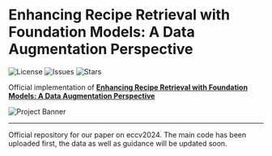 # Enhancing Recipe Retrieval with Foundation Models: A Data Augmentation Perspective 

![License](https://img.shields.io/github/license/your_username/your_repo.svg) 
![Issues](https://img.shields.io/github/issues/your_username/your_repo.svg)
![Stars](https://img.shields.io/github/stars/your_username/your_repo.svg)

Official implementation of **[Enhancing Recipe Retrieval with Foundation Models: A Data Augmentation Perspective ](https://arxiv.org/abs/2312.04763)**

![Project Banner](path_to_image/banner.png)

---
Official repository for our paper on eccv2024. 
The main code has been uploaded first, the data as well as guidance will be updated soon.




